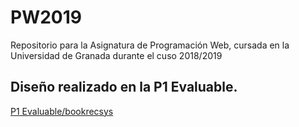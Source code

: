 # PW2019
Repositorio para la Asignatura de Programación Web, cursada en la Universidad de Granada durante el cuso 2018/2019

## Diseño realizado en la P1 Evaluable.
[P1 Evaluable/bookrecsys](https://saytes.github.io/PW2019/P1%20Evaluable/)
